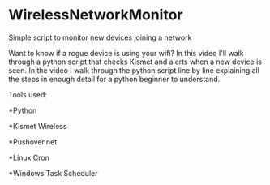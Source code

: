 # WirelessNetworkMonitor
Simple script to monitor new devices joining a network

Want to know if a rogue device is using your wifi? In this video I'll walk through a python script that checks Kismet and alerts when a new device is seen.
In the video I walk through the python script line by line explaining all the steps in enough detail for a python beginner to understand.

Tools used:

*Python

*Kismet Wireless

*Pushover.net

*Linux Cron

*Windows Task Scheduler
